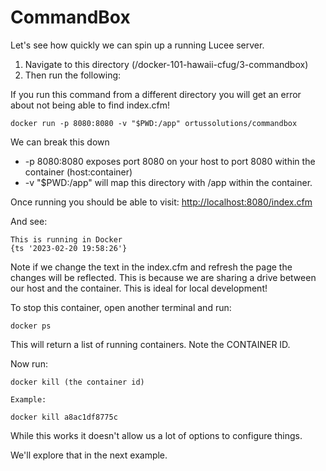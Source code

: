 # CommandBox

Let's see how quickly we can spin up a running Lucee server.

1. Navigate to this directory (/docker-101-hawaii-cfug/3-commandbox)
2. Then run the following:

If you run this command from a different directory you will get an error about not being able to find index.cfm!

```
docker run -p 8080:8080 -v "$PWD:/app" ortussolutions/commandbox
```

We can break this down

- -p 8080:8080  exposes port 8080 on your host to port 8080 within the container (host:container)
- -v "$PWD:/app" will map this directory with /app within the container.

Once running you should be able to visit: [http://localhost:8080/index.cfm](http://localhost:8080/index.cfm)

And see:

```
This is running in Docker
{ts '2023-02-20 19:58:26'}
```

Note if we change the text in the index.cfm and refresh the page the changes will be reflected. This
is because we are sharing a drive between our host and the container.  This is ideal for local development!


To stop this container, open another terminal and run:

```
docker ps
```

This will return a list of running containers.  Note the CONTAINER ID.

Now run:

```
docker kill (the container id)

Example:

docker kill a8ac1df8775c
```

While this works it doesn't allow us a lot of options to configure things.

We'll explore that in the next example.
